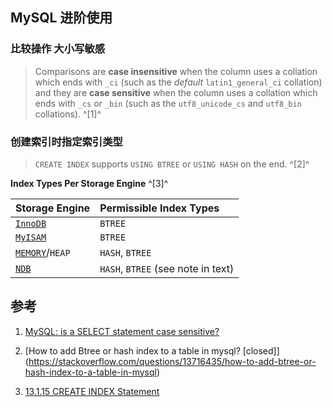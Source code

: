 ﻿## MySQL 进阶使用

### 比较操作 大小写敏感

> Comparisons are **case insensitive** when the column uses a collation which ends with `_ci` (such as the *default* `latin1_general_ci` collation) and they are **case sensitive** when the column uses a collation which ends with `_cs` or `_bin` (such as the `utf8_unicode_cs` and `utf8_bin` collations). ^[1]^



### 创建索引时指定索引类型

> `CREATE INDEX` supports `USING BTREE` or `USING HASH` on the end. ^[2]^



 **Index Types Per Storage Engine** ^[3]^

| Storage Engine                                               | Permissible Index Types            |
| :----------------------------------------------------------- | :--------------------------------- |
| [`InnoDB`](https://dev.mysql.com/doc/refman/8.0/en/innodb-storage-engine.html) | `BTREE`                            |
| [`MyISAM`](https://dev.mysql.com/doc/refman/8.0/en/myisam-storage-engine.html) | `BTREE`                            |
| [`MEMORY`](https://dev.mysql.com/doc/refman/8.0/en/memory-storage-engine.html)/`HEAP` | `HASH`, `BTREE`                    |
| [`NDB`](https://dev.mysql.com/doc/refman/8.0/en/mysql-cluster.html) | `HASH`, `BTREE` (see note in text) |



## 参考

1. [MySQL: is a SELECT statement case sensitive?](https://stackoverflow.com/questions/3936967/mysql-is-a-select-statement-case-sensitive)

2. [How to add Btree or hash index to a table in mysql? \[closed]](https://stackoverflow.com/questions/13716435/how-to-add-btree-or-hash-index-to-a-table-in-mysql)

3. [13.1.15 CREATE INDEX Statement](https://dev.mysql.com/doc/refman/8.0/en/create-index.html#create-index-functional-key-parts)